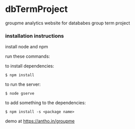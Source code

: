 # dbTermProject
groupme analytics website for datababes group term project 

### installation instructions
install node and npm

run these commands: 

to install dependencies:
```
$ npm install 
```

to run the server:
```
$ node gserve
```

to add something to the dependencies:
```
$ npm install -s <package name>
```

demo at https://antho.in/groupme
